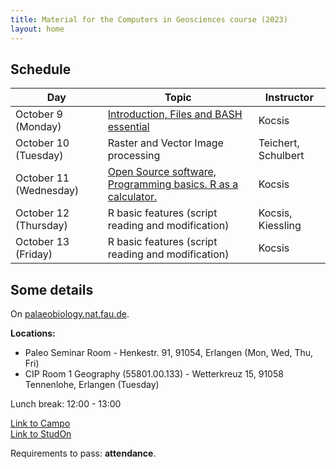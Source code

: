 ```yaml
---
title: Material for the Computers in Geosciences course (2023)
layout: home
---
```


## Schedule

| Day                    | Topic                                                                                                   | Instructor          |
|------------------------|---------------------------------------------------------------------------------------------------------|---------------------|
| October 9 (Monday)     | [Introduction, Files and BASH essential]({{site.url}}{{site.baseurl}}/monday/)                          | Kocsis              |
| October 10 (Tuesday)   | Raster and Vector Image processing                                                                      | Teichert, Schulbert |
| October 11 (Wednesday) | [Open Source software, Programming basics. R as a calculator.]({{site.url}}{{site.baseurl}}/wednesday/) | Kocsis              |
| October 12 (Thursday)  | R basic features (script reading and modification)                                                      | Kocsis, Kiessling   |
| October 13 (Friday)    | R basic features (script reading and modification)                                                      | Kocsis              |

## Some details 


On [palaeobiology.nat.fau.de](https://palaeobiology.nat.fau.de/program/courses/computers/).

**Locations:**   
- Paleo Seminar Room - Henkestr. 91, 91054, Erlangen (Mon, Wed, Thu, Fri)
- CIP Room 1 Geography (55801.00.133) - Wetterkreuz 15, 91058 Tennenlohe, Erlangen (Tuesday)

Lunch break: 12:00 - 13:00  

[Link to Campo](https://www.campo.fau.de/qisserver/pages/startFlow.xhtml?_flowId=detailView-flow&unitId=91654&periodId=396&navigationPosition=studiesOffered,searchCourses)  
[Link to StudOn](https://www.studon.fau.de/crs5362352.html)  

Requirements to pass: **attendance**. 


